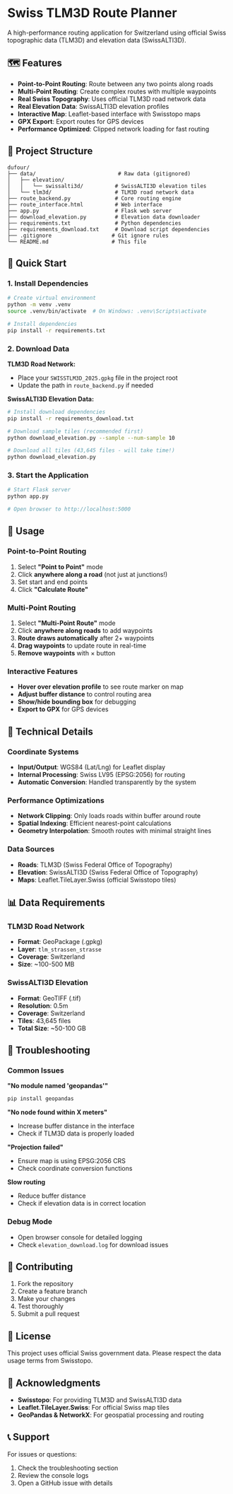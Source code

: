 # Swiss TLM3D Route Planner

A high-performance routing application for Switzerland using official Swiss topographic data (TLM3D) and elevation data (SwissALTI3D).

## 🗺️ Features

- **Point-to-Point Routing**: Route between any two points along roads
- **Multi-Point Routing**: Create complex routes with multiple waypoints
- **Real Swiss Topography**: Uses official TLM3D road network data
- **Real Elevation Data**: SwissALTI3D elevation profiles
- **Interactive Map**: Leaflet-based interface with Swisstopo maps
- **GPX Export**: Export routes for GPS devices
- **Performance Optimized**: Clipped network loading for fast routing

## 📁 Project Structure

```
dufour/
├── data/                          # Raw data (gitignored)
│   ├── elevation/
│   │   └── swissalti3d/          # SwissALTI3D elevation tiles
│   └── tlm3d/                    # TLM3D road network data
├── route_backend.py              # Core routing engine
├── route_interface.html          # Web interface
├── app.py                        # Flask web server
├── download_elevation.py         # Elevation data downloader
├── requirements.txt              # Python dependencies
├── requirements_download.txt     # Download script dependencies
├── .gitignore                   # Git ignore rules
└── README.md                    # This file
```

## 🚀 Quick Start

### 1. Install Dependencies

```bash
# Create virtual environment
python -m venv .venv
source .venv/bin/activate  # On Windows: .venv\Scripts\activate

# Install dependencies
pip install -r requirements.txt
```

### 2. Download Data

**TLM3D Road Network:**
- Place your `SWISSTLM3D_2025.gpkg` file in the project root
- Update the path in `route_backend.py` if needed

**SwissALTI3D Elevation Data:**
```bash
# Install download dependencies
pip install -r requirements_download.txt

# Download sample tiles (recommended first)
python download_elevation.py --sample --num-sample 10

# Download all tiles (43,645 files - will take time!)
python download_elevation.py
```

### 3. Start the Application

```bash
# Start Flask server
python app.py

# Open browser to http://localhost:5000
```

## 🎯 Usage

### Point-to-Point Routing
1. Select **"Point to Point"** mode
2. Click **anywhere along a road** (not just at junctions!)
3. Set start and end points
4. Click **"Calculate Route"**

### Multi-Point Routing
1. Select **"Multi-Point Route"** mode
2. Click **anywhere along roads** to add waypoints
3. **Route draws automatically** after 2+ waypoints
4. **Drag waypoints** to update route in real-time
5. **Remove waypoints** with × button

### Interactive Features
- **Hover over elevation profile** to see route marker on map
- **Adjust buffer distance** to control routing area
- **Show/hide bounding box** for debugging
- **Export to GPX** for GPS devices

## 🔧 Technical Details

### Coordinate Systems
- **Input/Output**: WGS84 (Lat/Lng) for Leaflet display
- **Internal Processing**: Swiss LV95 (EPSG:2056) for routing
- **Automatic Conversion**: Handled transparently by the system

### Performance Optimizations
- **Network Clipping**: Only loads roads within buffer around route
- **Spatial Indexing**: Efficient nearest-point calculations
- **Geometry Interpolation**: Smooth routes with minimal straight lines

### Data Sources
- **Roads**: TLM3D (Swiss Federal Office of Topography)
- **Elevation**: SwissALTI3D (Swiss Federal Office of Topography)
- **Maps**: Leaflet.TileLayer.Swiss (official Swisstopo tiles)

## 📊 Data Requirements

### TLM3D Road Network
- **Format**: GeoPackage (.gpkg)
- **Layer**: `tlm_strassen_strasse`
- **Coverage**: Switzerland
- **Size**: ~100-500 MB

### SwissALTI3D Elevation
- **Format**: GeoTIFF (.tif)
- **Resolution**: 0.5m
- **Coverage**: Switzerland
- **Tiles**: 43,645 files
- **Total Size**: ~50-100 GB

## 🐛 Troubleshooting

### Common Issues

**"No module named 'geopandas'"**
```bash
pip install geopandas
```

**"No node found within X meters"**
- Increase buffer distance in the interface
- Check if TLM3D data is properly loaded

**"Projection failed"**
- Ensure map is using EPSG:2056 CRS
- Check coordinate conversion functions

**Slow routing**
- Reduce buffer distance
- Check if elevation data is in correct location

### Debug Mode
- Open browser console for detailed logging
- Check `elevation_download.log` for download issues

## 🤝 Contributing

1. Fork the repository
2. Create a feature branch
3. Make your changes
4. Test thoroughly
5. Submit a pull request

## 📄 License

This project uses official Swiss government data. Please respect the data usage terms from Swisstopo.

## 🙏 Acknowledgments

- **Swisstopo**: For providing TLM3D and SwissALTI3D data
- **Leaflet.TileLayer.Swiss**: For official Swiss map tiles
- **GeoPandas & NetworkX**: For geospatial processing and routing

## 📞 Support

For issues or questions:
1. Check the troubleshooting section
2. Review the console logs
3. Open a GitHub issue with details
